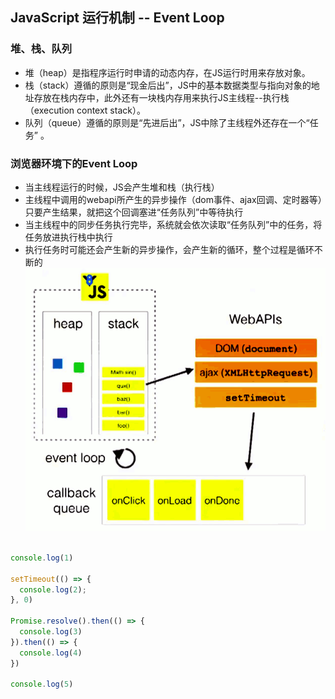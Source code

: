 ## JavaScript 运行机制 -- Event Loop

### 堆、栈、队列
* 堆（heap）是指程序运行时申请的动态内存，在JS运行时用来存放对象。
* 栈（stack）遵循的原则是“现金后出”，JS中的基本数据类型与指向对象的地址存放在栈内存中，此外还有一块栈内存用来执行JS主线程--执行栈（execution context stack）。
* 队列（queue）遵循的原则是“先进后出”，JS中除了主线程外还存在一个“任务” 。


### 浏览器环境下的Event Loop
* 当主线程运行的时候，JS会产生堆和栈（执行栈）
* 主线程中调用的webapi所产生的异步操作（dom事件、ajax回调、定时器等）只要产生结果，就把这个回调塞进“任务队列”中等待执行
* 当主线程中的同步任务执行完毕，系统就会依次读取“任务队列”中的任务，将任务放进执行栈中执行
* 执行任务时可能还会产生新的异步操作，会产生新的循环，整个过程是循环不断的
![EventLoop](/source/img/javascript/event-loop.png)


```javascript

console.log(1)

setTimeout(() => {
  console.log(2);
}, 0)

Promise.resolve().then(() => {
  console.log(3)
}).then(() => {
  console.log(4)
})

console.log(5)

```
